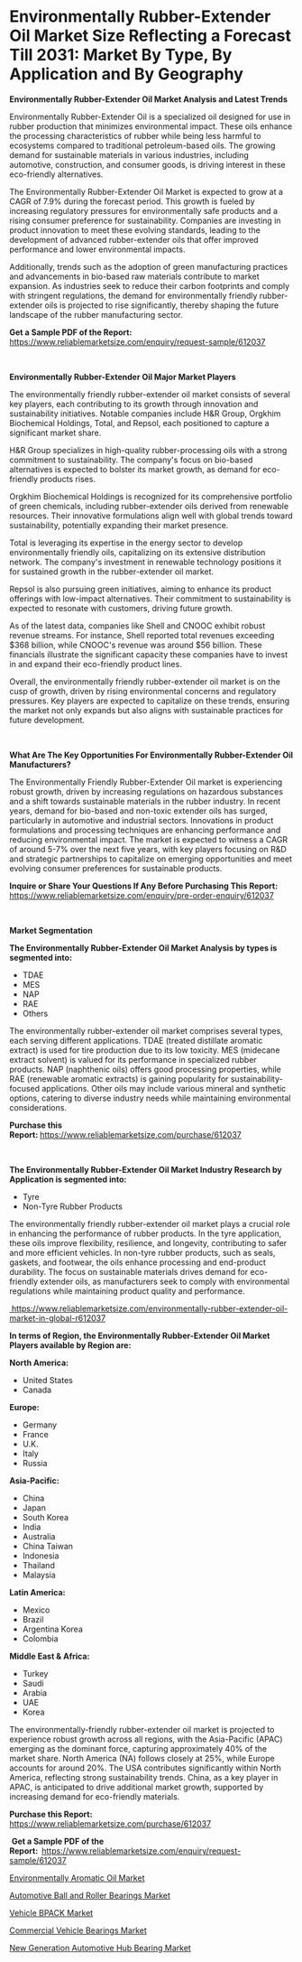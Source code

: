<p><h1>Environmentally Rubber-Extender Oil Market Size Reflecting a Forecast Till 2031: Market By Type, By Application and By Geography</h1></p><p><strong>Environmentally Rubber-Extender Oil Market Analysis and Latest Trends</strong></p>
<p><p>Environmentally Rubber-Extender Oil is a specialized oil designed for use in rubber production that minimizes environmental impact. These oils enhance the processing characteristics of rubber while being less harmful to ecosystems compared to traditional petroleum-based oils. The growing demand for sustainable materials in various industries, including automotive, construction, and consumer goods, is driving interest in these eco-friendly alternatives.</p><p>The Environmentally Rubber-Extender Oil Market is expected to grow at a CAGR of 7.9% during the forecast period. This growth is fueled by increasing regulatory pressures for environmentally safe products and a rising consumer preference for sustainability. Companies are investing in product innovation to meet these evolving standards, leading to the development of advanced rubber-extender oils that offer improved performance and lower environmental impacts.</p><p>Additionally, trends such as the adoption of green manufacturing practices and advancements in bio-based raw materials contribute to market expansion. As industries seek to reduce their carbon footprints and comply with stringent regulations, the demand for environmentally friendly rubber-extender oils is projected to rise significantly, thereby shaping the future landscape of the rubber manufacturing sector.</p></p>
<p><strong>Get a Sample PDF of the Report:&nbsp;</strong> <a href="https://www.reliablemarketsize.com/enquiry/request-sample/612037?utm_campaign=1872&utm_medium=2&utm_source=Github&utm_content=ia&utm_term=10122024&utm_id=environmentally-rubber-extender-oil">https://www.reliablemarketsize.com/enquiry/request-sample/612037</a></p>
<p>&nbsp;</p>
<p><strong>Environmentally Rubber-Extender Oil Major Market Players</strong></p>
<p><p>The environmentally friendly rubber-extender oil market consists of several key players, each contributing to its growth through innovation and sustainability initiatives. Notable companies include H&R Group, Orgkhim Biochemical Holdings, Total, and Repsol, each positioned to capture a significant market share.</p><p>H&R Group specializes in high-quality rubber-processing oils with a strong commitment to sustainability. The company's focus on bio-based alternatives is expected to bolster its market growth, as demand for eco-friendly products rises.</p><p>Orgkhim Biochemical Holdings is recognized for its comprehensive portfolio of green chemicals, including rubber-extender oils derived from renewable resources. Their innovative formulations align well with global trends toward sustainability, potentially expanding their market presence.</p><p>Total is leveraging its expertise in the energy sector to develop environmentally friendly oils, capitalizing on its extensive distribution network. The company's investment in renewable technology positions it for sustained growth in the rubber-extender oil market.</p><p>Repsol is also pursuing green initiatives, aiming to enhance its product offerings with low-impact alternatives. Their commitment to sustainability is expected to resonate with customers, driving future growth.</p><p>As of the latest data, companies like Shell and CNOOC exhibit robust revenue streams. For instance, Shell reported total revenues exceeding $368 billion, while CNOOC's revenue was around $56 billion. These financials illustrate the significant capacity these companies have to invest in and expand their eco-friendly product lines.</p><p>Overall, the environmentally friendly rubber-extender oil market is on the cusp of growth, driven by rising environmental concerns and regulatory pressures. Key players are expected to capitalize on these trends, ensuring the market not only expands but also aligns with sustainable practices for future development.</p></p>
<p>&nbsp;</p>
<p><strong>What Are The Key Opportunities For Environmentally Rubber-Extender Oil Manufacturers?</strong></p>
<p><p>The Environmentally Friendly Rubber-Extender Oil market is experiencing robust growth, driven by increasing regulations on hazardous substances and a shift towards sustainable materials in the rubber industry. In recent years, demand for bio-based and non-toxic extender oils has surged, particularly in automotive and industrial sectors. Innovations in product formulations and processing techniques are enhancing performance and reducing environmental impact. The market is expected to witness a CAGR of around 5-7% over the next five years, with key players focusing on R&D and strategic partnerships to capitalize on emerging opportunities and meet evolving consumer preferences for sustainable products.</p></p>
<p><strong>Inquire or Share Your Questions If Any Before Purchasing This Report:</strong> <a href="https://www.reliablemarketsize.com/enquiry/pre-order-enquiry/612037?utm_campaign=1872&utm_medium=2&utm_source=Github&utm_content=ia&utm_term=10122024&utm_id=environmentally-rubber-extender-oil">https://www.reliablemarketsize.com/enquiry/pre-order-enquiry/612037</a></p>
<p>&nbsp;</p>
<p><strong>Market Segmentation</strong></p>
<p><strong>The Environmentally Rubber-Extender Oil Market Analysis by types is segmented into:</strong></p>
<p><ul><li>TDAE</li><li>MES</li><li>NAP</li><li>RAE</li><li>Others</li></ul></p>
<p><p>The environmentally rubber-extender oil market comprises several types, each serving different applications. TDAE (treated distillate aromatic extract) is used for tire production due to its low toxicity. MES (midecane extract solvent) is valued for its performance in specialized rubber products. NAP (naphthenic oils) offers good processing properties, while RAE (renewable aromatic extracts) is gaining popularity for sustainability-focused applications. Other oils may include various mineral and synthetic options, catering to diverse industry needs while maintaining environmental considerations.</p></p>
<p><strong>Purchase this Report:&nbsp;</strong><a href="https://www.reliablemarketsize.com/purchase/612037?utm_campaign=1872&utm_medium=2&utm_source=Github&utm_content=ia&utm_term=10122024&utm_id=environmentally-rubber-extender-oil">https://www.reliablemarketsize.com/purchase/612037</a></p>
<p>&nbsp;</p>
<p><strong>The Environmentally Rubber-Extender Oil Market Industry Research by Application is segmented into:</strong></p>
<p><ul><li>Tyre</li><li>Non-Tyre Rubber Products</li></ul></p>
<p><p>The environmentally friendly rubber-extender oil market plays a crucial role in enhancing the performance of rubber products. In the tyre application, these oils improve flexibility, resilience, and longevity, contributing to safer and more efficient vehicles. In non-tyre rubber products, such as seals, gaskets, and footwear, the oils enhance processing and end-product durability. The focus on sustainable materials drives demand for eco-friendly extender oils, as manufacturers seek to comply with environmental regulations while maintaining product quality and performance.</p></p>
<p><a href="https://www.reliablemarketsize.com/environmentally-rubber-extender-oil-market-in-global-r612037?utm_campaign=1872&utm_medium=2&utm_source=Github&utm_content=ia&utm_term=10122024&utm_id=environmentally-rubber-extender-oil">&nbsp;https://www.reliablemarketsize.com/environmentally-rubber-extender-oil-market-in-global-r612037</a></p>
<p><strong>In terms of Region, the Environmentally Rubber-Extender Oil Market Players available by Region are:</strong></p>
<p>
    <p> <strong> North America: </strong>
        <ul>
            <li>United States</li>
            <li>Canada</li>
        </ul>
        </p> 
    <p> <strong> Europe: </strong>
        <ul>
            <li>Germany</li>
            <li>France</li>
            <li>U.K.</li>
            <li>Italy</li>
            <li>Russia</li>
        </ul>
        </p> 
    <p> <strong> Asia-Pacific: </strong>
        <ul>
            <li>China</li>
            <li>Japan</li>
            <li>South Korea</li>
            <li>India</li>
            <li>Australia</li>
            <li>China Taiwan</li>
            <li>Indonesia</li>
            <li>Thailand</li>
            <li>Malaysia</li>
        </ul>
        </p> 
    <p> <strong> Latin America: </strong>
        <ul>
            <li>Mexico</li>
            <li>Brazil</li>
            <li>Argentina Korea</li>
            <li>Colombia</li>
        </ul>
        </p> 
    <p> <strong> Middle East & Africa: </strong>
        <ul>
            <li>Turkey</li>
            <li>Saudi</li>
            <li>Arabia</li>
            <li>UAE</li>
            <li>Korea</li>
        </ul>
    </p>
    </p>
<p><p>The environmentally-friendly rubber-extender oil market is projected to experience robust growth across all regions, with the Asia-Pacific (APAC) emerging as the dominant force, capturing approximately 40% of the market share. North America (NA) follows closely at 25%, while Europe accounts for around 20%. The USA contributes significantly within North America, reflecting strong sustainability trends. China, as a key player in APAC, is anticipated to drive additional market growth, supported by increasing demand for eco-friendly materials.</p></p>
<p><strong>Purchase this Report: </strong><a href="https://www.reliablemarketsize.com/purchase/612037?utm_campaign=1872&utm_medium=2&utm_source=Github&utm_content=ia&utm_term=10122024&utm_id=environmentally-rubber-extender-oil">https://www.reliablemarketsize.com/purchase/612037</a></p>
<p>&nbsp;<strong>Get a Sample PDF of the Report:&nbsp;&nbsp;</strong><a href="https://www.reliablemarketsize.com/enquiry/request-sample/612037?utm_campaign=1872&utm_medium=2&utm_source=Github&utm_content=ia&utm_term=10122024&utm_id=environmentally-rubber-extender-oil">https://www.reliablemarketsize.com/enquiry/request-sample/612037</a></p>
<p><strong></strong></p>
<p><p><a href="https://github.com/BryceTownsendr/Market-Research-Report-List-7/blob/main/environmentally-aromatic-oil-market.md?utm_campaign=1872&utm_medium=2&utm_source=Github&utm_content=ia&utm_term=10122024&utm_id=environmentally-rubber-extender-oil">Environmentally Aromatic Oil Market</a></p><p><a href="https://www.linkedin.com/pulse/automotive-ball-roller-bearings-market-size-share-analysis--l8wvf?utm_campaign=1872&utm_medium=2&utm_source=Github&utm_content=ia&utm_term=10122024&utm_id=environmentally-rubber-extender-oil">Automotive Ball and Roller Bearings Market</a></p><p><a href="https://www.linkedin.com/pulse/synopsis-global-vehicle-bpack-market-trend-its-rapid-growth-72-nyzmf?utm_campaign=1872&utm_medium=2&utm_source=Github&utm_content=ia&utm_term=10122024&utm_id=environmentally-rubber-extender-oil">Vehicle BPACK Market</a></p><p><a href="https://www.linkedin.com/pulse/commercial-vehicle-bearings-market-analysis-report-2024-2031-z5zkf?utm_campaign=1872&utm_medium=2&utm_source=Github&utm_content=ia&utm_term=10122024&utm_id=environmentally-rubber-extender-oil">Commercial Vehicle Bearings Market</a></p><p><a href="https://www.linkedin.com/pulse/new-generation-automotive-hub-bearing-market-research-report-aopqf?utm_campaign=1872&utm_medium=2&utm_source=Github&utm_content=ia&utm_term=10122024&utm_id=environmentally-rubber-extender-oil">New Generation Automotive Hub Bearing Market</a></p></p>
